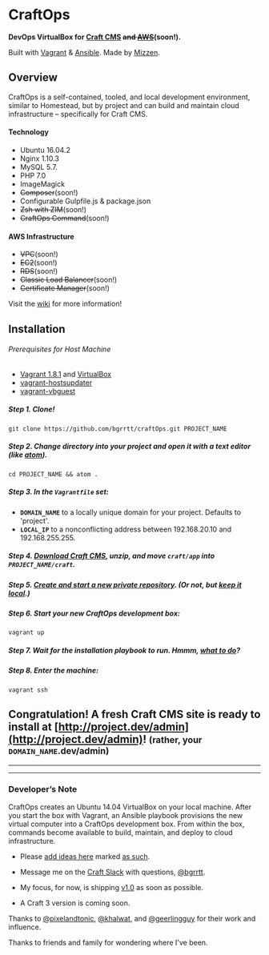 <!-- ![CraftOps Logo](https://raw.githubusercontent.com/bgrrtt/craft-ops/master/logo.jpg "DevOps Environment for Craft CMS and AWS") -->
CraftOps
========
**DevOps VirtualBox for [Craft CMS](https://craftcms.com) ~~and [AWS](http://aws.amazon.com)~~(soon!).**

Built with [Vagrant](https://www.vagrantup.com)  &  [Ansible](https://ansible.com). Made by [Mizzen](http://madebymizzen.com).

Overview
--------
CraftOps is a self-contained, tooled, and local development environment, similar to Homestead, but by project and can build and maintain cloud infrastructure – specifically for Craft CMS.

<!-- #### Idempotent Infrastructure
- comming soon. -->

#### Technology
- Ubuntu 16.04.2
- Nginx 1.10.3
- MySQL 5.7.
- PHP 7.0
- ImageMagick
- ~~Composer~~(soon!)
- Configurable Gulpfile.js & package.json
- ~~Zsh with ZIM~~(soon!)
- ~~CraftOps Command~~(soon!)

#### AWS Infrastructure
- ~~VPC~~(soon!)
- ~~EC2~~(soon!)
- ~~RDS~~(soon!)
- ~~Classic Load Balancer~~(soon!)
- ~~Certificate Manager~~(soon!)



Visit the [wiki](https://github.com/bgrrtt/craftOps/wiki) for more information!

Installation
------------
###### Prerequisites for Host Machine
- [Vagrant 1.8.1](https://www.vagrantup.com) and [VirtualBox](https://www.virtualbox.org/wiki/Downloads)
- [vagrant-hostsupdater](https://github.com/cogitatio/vagrant-hostsupdater)
- [vagrant-vbguest](https://github.com/dotless-de/vagrant-vbguest)

##### Step 1. Clone!

```
git clone https://github.com/bgrrtt/craftOps.git PROJECT_NAME
```

##### Step 2. Change directory into your project and open it with a text editor (like [atom](https://atom.io/)).
```
cd PROJECT_NAME && atom .
```

##### Step 3. In the `Vagrantfile` set:
  - **`DOMAIN_NAME`** to a locally unique domain for your project. Defaults to 'project'.
  - **`LOCAL_IP`** to a nonconflicting address between 192.168.20.10 and 192.168.255.255.

##### Step 4. [Download Craft CMS](https://buildwithcraft.com/latest.zip?accept_license=yes), unzip, and move `craft/app` into `PROJECT_NAME/craft`.

##### Step 5. [Create and start a new private repository](https://github.com/new). (Or not, but [keep it local](https://github.com/bgrrtt/craftOps/wiki).)

##### Step 6. Start your new CraftOps development box:
```
vagrant up
```
##### Step 7. Wait for the installation playbook to run. Hmmm, [what to do](https://github.com/bgrrtt/craftOps/wiki)?

##### Step 8. Enter the machine:
```
vagrant ssh
```

## Congratulation! A fresh Craft CMS  site is ready to install at [http://project.dev/admin](http://project.dev/admin)! <small>(rather, your `DOMAIN_NAME`.dev/admin)</small>




---

---
### Developer’s Note
CraftOps creates an Ubuntu 14.04 VirtualBox on your local machine. After you start the box with Vagrant, an Ansible playbook provisions the new virtual computer into a CraftOps development box. From within the box, commands become available to build, maintain, and deploy to cloud infrastructure.


- Please [add ideas here](https://github.com/bgrrtt/craftOps/issues) marked [as such](https://github.com/bgrrtt/craftOps/labels/idea).

- Message me on the [Craft Slack](https://craftcms.com/community) with questions, [@bgrrtt](https://craftcms.slack.com/team/bgrrtt).

- My focus, for now, is shipping [v1.0](https://github.com/bgrrtt/craftOps/milestone/1) as soon as possible.

- A Craft 3 version is coming soon.

Thanks to [@pixelandtonic](https://github.com/pixelandtonic), [@khalwat](https://github.com/khalwat), and [@geerlingguy](https://github.com/geerlingguy) for their work and influence.

Thanks to friends and family for wondering where I've been.
